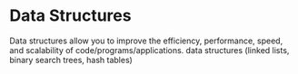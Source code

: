 # Data Structures

Data structures allow you to improve the efficiency, performance, speed, and scalability of code/programs/applications.
data structures (linked lists, binary search trees, hash tables) 
